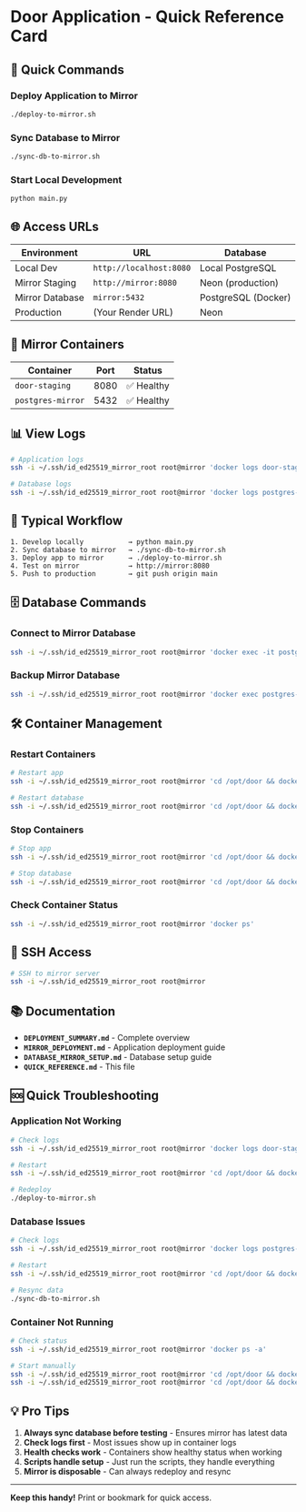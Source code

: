 # Door Application - Quick Reference Card

## 🚀 Quick Commands

### Deploy Application to Mirror
```bash
./deploy-to-mirror.sh
```

### Sync Database to Mirror
```bash
./sync-db-to-mirror.sh
```

### Start Local Development
```bash
python main.py
```

## 🌐 Access URLs

| Environment | URL | Database |
|-------------|-----|----------|
| Local Dev | `http://localhost:8080` | Local PostgreSQL |
| Mirror Staging | `http://mirror:8080` | Neon (production) |
| Mirror Database | `mirror:5432` | PostgreSQL (Docker) |
| Production | (Your Render URL) | Neon |

## 🐳 Mirror Containers

| Container | Port | Status |
|-----------|------|--------|
| `door-staging` | 8080 | ✅ Healthy |
| `postgres-mirror` | 5432 | ✅ Healthy |

## 📊 View Logs

```bash
# Application logs
ssh -i ~/.ssh/id_ed25519_mirror_root root@mirror 'docker logs door-staging -f'

# Database logs
ssh -i ~/.ssh/id_ed25519_mirror_root root@mirror 'docker logs postgres-mirror -f'
```

## 🔄 Typical Workflow

```
1. Develop locally           → python main.py
2. Sync database to mirror   → ./sync-db-to-mirror.sh
3. Deploy app to mirror      → ./deploy-to-mirror.sh
4. Test on mirror            → http://mirror:8080
5. Push to production        → git push origin main
```

## 🗄️ Database Commands

### Connect to Mirror Database
```bash
ssh -i ~/.ssh/id_ed25519_mirror_root root@mirror 'docker exec -it postgres-mirror psql -U bdoor_user -d bdoor_postgres'
```

### Backup Mirror Database
```bash
ssh -i ~/.ssh/id_ed25519_mirror_root root@mirror 'docker exec postgres-mirror pg_dump -U bdoor_user bdoor_postgres' > backup.sql
```

## 🛠️ Container Management

### Restart Containers
```bash
# Restart app
ssh -i ~/.ssh/id_ed25519_mirror_root root@mirror 'cd /opt/door && docker compose -f docker-compose.mirror.yml restart'

# Restart database
ssh -i ~/.ssh/id_ed25519_mirror_root root@mirror 'cd /opt/door && docker compose -f docker-compose.postgres.yml restart'
```

### Stop Containers
```bash
# Stop app
ssh -i ~/.ssh/id_ed25519_mirror_root root@mirror 'cd /opt/door && docker compose -f docker-compose.mirror.yml down'

# Stop database
ssh -i ~/.ssh/id_ed25519_mirror_root root@mirror 'cd /opt/door && docker compose -f docker-compose.postgres.yml down'
```

### Check Container Status
```bash
ssh -i ~/.ssh/id_ed25519_mirror_root root@mirror 'docker ps'
```

## 🔐 SSH Access

```bash
# SSH to mirror server
ssh -i ~/.ssh/id_ed25519_mirror_root root@mirror
```

## 📚 Documentation

- **`DEPLOYMENT_SUMMARY.md`** - Complete overview
- **`MIRROR_DEPLOYMENT.md`** - Application deployment guide
- **`DATABASE_MIRROR_SETUP.md`** - Database setup guide
- **`QUICK_REFERENCE.md`** - This file

## 🆘 Quick Troubleshooting

### Application Not Working
```bash
# Check logs
ssh -i ~/.ssh/id_ed25519_mirror_root root@mirror 'docker logs door-staging --tail 50'

# Restart
ssh -i ~/.ssh/id_ed25519_mirror_root root@mirror 'cd /opt/door && docker compose -f docker-compose.mirror.yml restart'

# Redeploy
./deploy-to-mirror.sh
```

### Database Issues
```bash
# Check logs
ssh -i ~/.ssh/id_ed25519_mirror_root root@mirror 'docker logs postgres-mirror --tail 50'

# Restart
ssh -i ~/.ssh/id_ed25519_mirror_root root@mirror 'cd /opt/door && docker compose -f docker-compose.postgres.yml restart'

# Resync data
./sync-db-to-mirror.sh
```

### Container Not Running
```bash
# Check status
ssh -i ~/.ssh/id_ed25519_mirror_root root@mirror 'docker ps -a'

# Start manually
ssh -i ~/.ssh/id_ed25519_mirror_root root@mirror 'cd /opt/door && docker compose -f docker-compose.mirror.yml up -d'
ssh -i ~/.ssh/id_ed25519_mirror_root root@mirror 'cd /opt/door && docker compose -f docker-compose.postgres.yml up -d'
```

## 💡 Pro Tips

1. **Always sync database before testing** - Ensures mirror has latest data
2. **Check logs first** - Most issues show up in container logs
3. **Health checks work** - Containers show healthy status when working
4. **Scripts handle setup** - Just run the scripts, they handle everything
5. **Mirror is disposable** - Can always redeploy and resync

---

**Keep this handy!** Print or bookmark for quick access.
